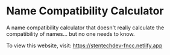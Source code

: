 # Name Compatibility Calculator

A name compatibility calculator that doesn't really calculate the compatibility of names... but no one needs to know.

To view this website, visit: https://stentechdev-fncc.netlify.app
